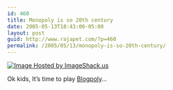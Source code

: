```yaml
---
id: 460
title: Monopoly is so 20th century
date: 2005-05-13T18:43:00-05:00
layout: post
guid: http://www.rajapet.com/?p=460
permalink: /2005/05/13/monopoly-is-so-20th-century/
---
```

[<img src="https://i1.wp.com/img241.echo.cx/img241/7572/blogger2sb.png?w=182" border="0" alt="Image Hosted by ImageShack.us"  />](http://littleoslo.com/eng/blogpoly.htm)

Ok kids, It&#8217;s time to play [Blogpoly](http://littleoslo.com/eng/blogpoly.htm)&#8230;